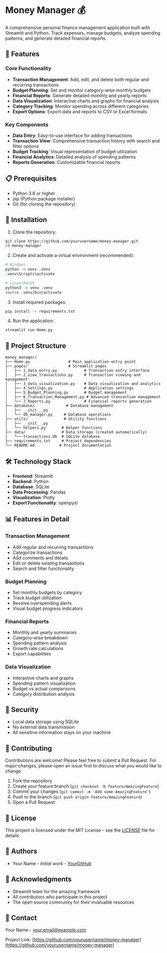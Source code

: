 # Money Manager 💰

A comprehensive personal finance management application built with Streamlit and Python. Track expenses, manage budgets, analyze spending patterns, and generate detailed financial reports.

## 🌟 Features

### Core Functionality
- **Transaction Management**: Add, edit, and delete both regular and recurring transactions
- **Budget Planning**: Set and monitor category-wise monthly budgets
- **Financial Reports**: Generate detailed monthly and yearly reports
- **Data Visualization**: Interactive charts and graphs for financial analysis
- **Category Tracking**: Monitor spending across different categories
- **Export Options**: Export data and reports to CSV or Excel formats

### Key Components
- **Data Entry**: Easy-to-use interface for adding transactions
- **Transaction View**: Comprehensive transaction history with search and filter options
- **Budget Tracking**: Visual representation of budget utilization
- **Financial Analytics**: Detailed analysis of spending patterns
- **Reports Generation**: Customizable financial reports

## 📋 Prerequisites

- Python 3.8 or higher
- pip (Python package installer)
- Git (for cloning the repository)

## 🚀 Installation

1. Clone the repository:
```bash
git clone https://github.com/yourusername/money-manager.git
cd money-manager
```

2. Create and activate a virtual environment (recommended):
```bash
# Windows
python -m venv .venv
.venv\Scripts\activate

# Linux/MacOS
python3 -m venv .venv
source .venv/bin/activate
```

3. Install required packages:
```bash
pip install -r requirements.txt
```

4. Run the application:
```bash
streamlit run Home.py
```

## 📁 Project Structure

```
money_manager/
├── Home.py                 # Main application entry point
├── pages/                  # Streamlit pages
│   ├── 1_data_entry.py            # Transaction entry interface
│   ├── 2_view_transactions.py     # Transaction viewing and management
│   ├── 3_data_visualization.py    # Data visualization and analytics
│   ├── 4_Settings.py              # Application settings
│   ├── 5_Budget_Planning.py       # Budget management
│   ├── 6_Transaction_Management.py # Advanced transaction management
│   └── 7_Reports.py               # Financial reports generation
├── database/              # Database management
│   ├── __init__.py
│   └── db_manager.py     # Database operations
├── utils/                # Utility functions
│   ├── __init__.py
│   └── helpers.py       # Helper functions
├── data/                # Data storage (created automatically)
│   └── transactions.db  # SQLite database
├── requirements.txt     # Project dependencies
└── README.md           # Project documentation
```

## 🛠️ Technology Stack

- **Frontend**: Streamlit
- **Backend**: Python
- **Database**: SQLite
- **Data Processing**: Pandas
- **Visualization**: Plotly
- **Export Functionality**: openpyxl

## 📊 Features in Detail

### Transaction Management
- Add regular and recurring transactions
- Categorize transactions
- Add comments and details
- Edit or delete existing transactions
- Search and filter functionality

### Budget Planning
- Set monthly budgets by category
- Track budget utilization
- Receive overspending alerts
- Visual budget progress indicators

### Financial Reports
- Monthly and yearly summaries
- Category-wise breakdown
- Spending pattern analysis
- Growth rate calculations
- Export capabilities

### Data Visualization
- Interactive charts and graphs
- Spending pattern visualization
- Budget vs actual comparisons
- Category distribution analysis

## 🔐 Security

- Local data storage using SQLite
- No external data transmission
- All sensitive information stays on your machine

## 🤝 Contributing

Contributions are welcome! Please feel free to submit a Pull Request. For major changes, please open an issue first to discuss what you would like to change.

1. Fork the repository
2. Create your feature branch (`git checkout -b feature/AmazingFeature`)
3. Commit your changes (`git commit -m 'Add some AmazingFeature'`)
4. Push to the branch (`git push origin feature/AmazingFeature`)
5. Open a Pull Request

## 📝 License

This project is licensed under the MIT License - see the [LICENSE](LICENSE) file for details.

## 👥 Authors

- Your Name - *Initial work* - [YourGitHub](https://github.com/yourusername)

## 🙏 Acknowledgments

- Streamlit team for the amazing framework
- All contributors who participate in this project
- The open source community for their invaluable resources

## 📧 Contact

Your Name - your.email@example.com

Project Link: [https://github.com/yourusername/money-manager](https://github.com/yourusername/money-manager)
